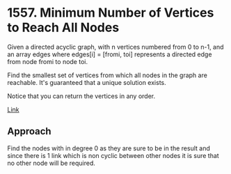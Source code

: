 # 1557. Minimum Number of Vertices to Reach All Nodes

Given a directed acyclic graph, with n vertices numbered from 0 to n-1, and an array edges where edges[i] = [fromi, toi] represents a directed edge from node fromi to node toi.

Find the smallest set of vertices from which all nodes in the graph are reachable. It's guaranteed that a unique solution exists.

Notice that you can return the vertices in any order.

[Link](https://leetcode.com/problems/minimum-number-of-vertices-to-reach-all-nodes/description/)

## Approach

Find the nodes with in degree 0 as they are sure to be in the result and since there is 1 link which is non cyclic between other nodes it is sure that no other node will be required.
